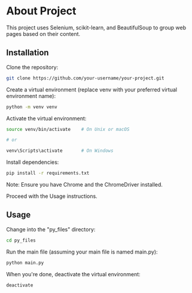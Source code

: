 # About Project

This project uses Selenium, scikit-learn, and BeautifulSoup to group web pages based on their content.

## Installation

Clone the repository:

```bash
git clone https://github.com/your-username/your-project.git
```
Create a virtual environment (replace venv with your preferred virtual environment name):

```bash
python -m venv venv
```

Activate the virtual environment:

```bash
source venv/bin/activate    # On Unix or macOS

# or

venv\Scripts\activate       # On Windows
```

Install dependencies:

```bash
pip install -r requirements.txt
```

Note: Ensure you have Chrome and the ChromeDriver installed.

Proceed with the Usage instructions.

## Usage
Change into the "py_files" directory:
 ```bash
cd py_files
```

Run the main file (assuming your main file is named main.py):
```bash
python main.py
```
When you're done, deactivate the virtual environment:
```bash
deactivate
```